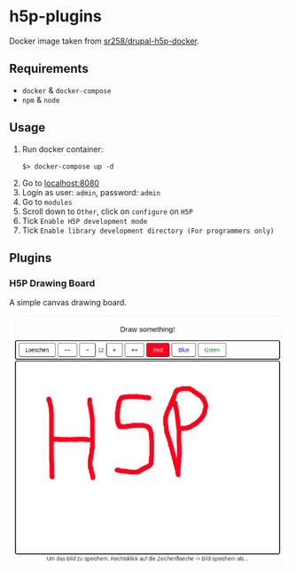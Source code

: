# h5p-plugins

Docker image taken from [sr258/drupal-h5p-docker](https://github.com/sr258/drupal-h5p-docker).


## Requirements

- `docker` & `docker-compose`
- `npm` & `node`

## Usage

1. Run docker container:
    ```
    $> docker-compose up -d
    ```
2. Go to [localhost:8080](http://localhost:8080)
3. Login as user: `admin`, password: `admin`
4. Go to `modules`
5. Scroll down to `Other`, click on `configure` on `H5P`
6. Tick `Enable H5P development mode`
7. Tick `Enable library development directory (For programmers only)`


## Plugins

### H5P Drawing Board

A simple canvas drawing board.

![image](./assets/drawing-board.png)